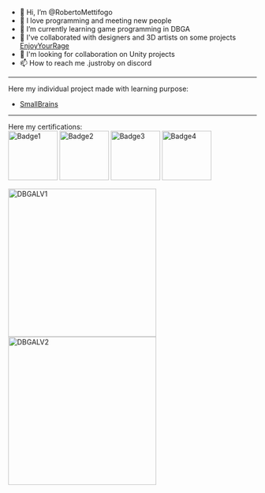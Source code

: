 - 👋 Hi, I’m @RobertoMettifogo
- 👀 I love programming and meeting new people
- 🌱 I’m currently learning game programming in DBGA
- 💼 I've collaborated with designers and 3D artists on some projects  
 [EnjoyYourRage](https://dearcowstudios.itch.io/enjoyyourrage)
- 💞️ I'm looking for collaboration on Unity projects
- 📫 How to reach me .justroby on discord  
----
Here my individual project made with learning purpose:  
- [SmallBrains](https://play.unity.com/en/games/c0b89283-5d90-4958-a1bf-206967f323da/smallbrainsbeta)
----
Here my certifications:  
<img src="https://connect-prd-cdn.unity.com/20201028/learn/images/c01fcc3c-687d-4752-96dc-35e739715c3d_02_Real_Time_Creation_Essentials_Mission.png.1800x0x1.webp" alt="Badge1" width="100">
<img src="https://connect-prd-cdn.unity.com/20201113/learn/images/bac9b7bd-4670-4b31-b635-789fb80435cf_01_Real_Time_Essentials_Mission.png.1800x0x1.webp" alt="Badge2" width="100">
<img src="https://images.credly.com/images/2ebece18-451f-4f69-868a-9b5edac57567/image.png" alt="Badge3" width="100">
<img src="https://connect-prd-cdn.unity.com/20201006/learn/images/c0738a29-fb1a-4bc1-8cb1-95d47762a2cc_03_Unity_Engine_Essentialls_Mission.png.1800x0x1.webp" alt="Badge4" width="100">
  
 <img src="[https://ibb.co/526nQHX](https://i.ibb.co/Ng0X8bG/Roberto-Mettifogo.jpg)" alt="DBGALV1" width="300">
 <img src="https://ibb.co/m5QXVrj" alt="DBGALV2" width="300">

<!---
RobertoMettifogo/RobertoMettifogo is a ✨ special ✨ repository because its `README.md` (this file) appears on your GitHub profile.
You can click the Preview link to take a look at your changes.
--->
